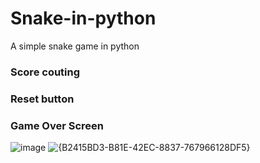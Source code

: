 # Snake-in-python
A simple snake game in python
### Score couting
### Reset button
### Game Over Screen 
![image](https://github.com/user-attachments/assets/7ab4219c-c213-4912-b1a6-a67de351f142)
![{B2415BD3-B81E-42EC-8837-767966128DF5}](https://github.com/user-attachments/assets/fbe51751-3223-4324-905e-bf32cb1bf4ee)
